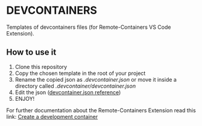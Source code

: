 # DEVCONTAINERS

Templates of devcontainers files (for Remote-Containers VS Code Extension).

## How to use it
1. Clone this repository
2. Copy the chosen template in the root of your project
3. Rename the copied json as *.devcontainer.json* or move it inside a directory called *.devcontainer/devcontainer.json*
4. Edit the json ([devcontainer.json reference](https://code.visualstudio.com/docs/remote/devcontainerjson-reference))
5. ENJOY!

For further documentation about the Remote-Containers Extension read this link: [Create a development container](https://code.visualstudio.com/docs/remote/create-dev-container)
